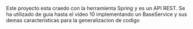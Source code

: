 Este proyecto esta craedo con la herramienta Spring y es un API REST. Se ha utilizado de guia hasta el video 10 implementando un BaseService y sus demas caracteristicas para la generalizacion de codigo
